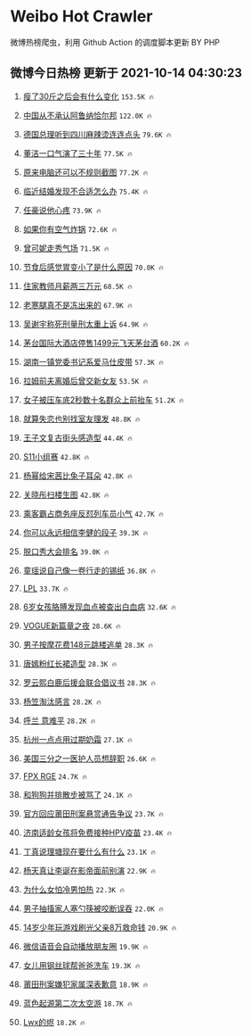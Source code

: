 # Weibo Hot Crawler 



微博热榜爬虫，利用 Github Action 的调度脚本更新 BY PHP 


## 微博今日热榜 更新于 2021-10-14 04:30:23 
1. [瘦了30斤之后会有什么变化](https://s.weibo.com/weibo?q=%23%E7%98%A6%E4%BA%8630%E6%96%A4%E4%B9%8B%E5%90%8E%E4%BC%9A%E6%9C%89%E4%BB%80%E4%B9%88%E5%8F%98%E5%8C%96%23&Refer=top) `153.5K 🔥` 

1. [中国从不承认阿鲁纳恰尔邦](https://s.weibo.com/weibo?q=%23%E4%B8%AD%E5%9B%BD%E4%BB%8E%E4%B8%8D%E6%89%BF%E8%AE%A4%E9%98%BF%E9%B2%81%E7%BA%B3%E6%81%B0%E5%B0%94%E9%82%A6%23&Refer=top) `122.0K 🔥` 

1. [德国总理听到四川麻辣烫连连点头](https://s.weibo.com/weibo?q=%23%E5%BE%B7%E5%9B%BD%E6%80%BB%E7%90%86%E5%90%AC%E5%88%B0%E5%9B%9B%E5%B7%9D%E9%BA%BB%E8%BE%A3%E7%83%AB%E8%BF%9E%E8%BF%9E%E7%82%B9%E5%A4%B4%23&Refer=top) `79.6K 🔥` 

1. [董洁一口气演了三十年](https://s.weibo.com/weibo?q=%23%E8%91%A3%E6%B4%81%E4%B8%80%E5%8F%A3%E6%B0%94%E6%BC%94%E4%BA%86%E4%B8%89%E5%8D%81%E5%B9%B4%23&Refer=top) `77.5K 🔥` 

1. [原来电脑还可以不规则截图](https://s.weibo.com/weibo?q=%23%E5%8E%9F%E6%9D%A5%E7%94%B5%E8%84%91%E8%BF%98%E5%8F%AF%E4%BB%A5%E4%B8%8D%E8%A7%84%E5%88%99%E6%88%AA%E5%9B%BE%23&Refer=top) `77.2K 🔥` 

1. [临近结婚发现不合适怎么办](https://s.weibo.com/weibo?q=%23%E4%B8%B4%E8%BF%91%E7%BB%93%E5%A9%9A%E5%8F%91%E7%8E%B0%E4%B8%8D%E5%90%88%E9%80%82%E6%80%8E%E4%B9%88%E5%8A%9E%23&Refer=top) `75.4K 🔥` 

1. [任豪说他心疼](https://s.weibo.com/weibo?q=%23%E4%BB%BB%E8%B1%AA%E8%AF%B4%E4%BB%96%E5%BF%83%E7%96%BC%23&Refer=top) `73.9K 🔥` 

1. [如果你有空气炸锅](https://s.weibo.com/weibo?q=%23%E5%A6%82%E6%9E%9C%E4%BD%A0%E6%9C%89%E7%A9%BA%E6%B0%94%E7%82%B8%E9%94%85%23&Refer=top) `72.6K 🔥` 

1. [曾可妮走秀气场](https://s.weibo.com/weibo?q=%23%E6%9B%BE%E5%8F%AF%E5%A6%AE%E8%B5%B0%E7%A7%80%E6%B0%94%E5%9C%BA%23&Refer=top) `71.5K 🔥` 

1. [节食后感觉胃变小了是什么原因](https://s.weibo.com/weibo?q=%23%E8%8A%82%E9%A3%9F%E5%90%8E%E6%84%9F%E8%A7%89%E8%83%83%E5%8F%98%E5%B0%8F%E4%BA%86%E6%98%AF%E4%BB%80%E4%B9%88%E5%8E%9F%E5%9B%A0%23&Refer=top) `70.0K 🔥` 

1. [住家教师月薪两三万元](https://s.weibo.com/weibo?q=%23%E4%BD%8F%E5%AE%B6%E6%95%99%E5%B8%88%E6%9C%88%E8%96%AA%E4%B8%A4%E4%B8%89%E4%B8%87%E5%85%83%23&Refer=top) `68.5K 🔥` 

1. [老寒腿真不是冻出来的](https://s.weibo.com/weibo?q=%23%E8%80%81%E5%AF%92%E8%85%BF%E7%9C%9F%E4%B8%8D%E6%98%AF%E5%86%BB%E5%87%BA%E6%9D%A5%E7%9A%84%23&Refer=top) `67.9K 🔥` 

1. [吴谢宇称死刑量刑太重上诉](https://s.weibo.com/weibo?q=%23%E5%90%B4%E8%B0%A2%E5%AE%87%E7%A7%B0%E6%AD%BB%E5%88%91%E9%87%8F%E5%88%91%E5%A4%AA%E9%87%8D%E4%B8%8A%E8%AF%89%23&Refer=top) `64.9K 🔥` 

1. [茅台国际大酒店停售1499元飞天茅台酒](https://s.weibo.com/weibo?q=%23%E8%8C%85%E5%8F%B0%E5%9B%BD%E9%99%85%E5%A4%A7%E9%85%92%E5%BA%97%E5%81%9C%E5%94%AE1499%E5%85%83%E9%A3%9E%E5%A4%A9%E8%8C%85%E5%8F%B0%E9%85%92%23&Refer=top) `60.2K 🔥` 

1. [湖南一镇党委书记系爱马仕皮带](https://s.weibo.com/weibo?q=%E6%B9%96%E5%8D%97%E4%B8%80%E9%95%87%E5%85%9A%E5%A7%94%E4%B9%A6%E8%AE%B0%E7%B3%BB%E7%88%B1%E9%A9%AC%E4%BB%95%E7%9A%AE%E5%B8%A6&Refer=top) `57.3K 🔥` 

1. [拉姆前夫离婚后曾交新女友](https://s.weibo.com/weibo?q=%23%E6%8B%89%E5%A7%86%E5%89%8D%E5%A4%AB%E7%A6%BB%E5%A9%9A%E5%90%8E%E6%9B%BE%E4%BA%A4%E6%96%B0%E5%A5%B3%E5%8F%8B%23&Refer=top) `53.5K 🔥` 

1. [女子被压车底2秒数十名群众上前抬车](https://s.weibo.com/weibo?q=%23%E5%A5%B3%E5%AD%90%E8%A2%AB%E5%8E%8B%E8%BD%A6%E5%BA%952%E7%A7%92%E6%95%B0%E5%8D%81%E5%90%8D%E7%BE%A4%E4%BC%97%E4%B8%8A%E5%89%8D%E6%8A%AC%E8%BD%A6%23&Refer=top) `51.2K 🔥` 

1. [就算失恋也别找室友理发](https://s.weibo.com/weibo?q=%23%E5%B0%B1%E7%AE%97%E5%A4%B1%E6%81%8B%E4%B9%9F%E5%88%AB%E6%89%BE%E5%AE%A4%E5%8F%8B%E7%90%86%E5%8F%91%23&Refer=top) `48.8K 🔥` 

1. [王子文复古街头感造型](https://s.weibo.com/weibo?q=%23%E7%8E%8B%E5%AD%90%E6%96%87%E5%A4%8D%E5%8F%A4%E8%A1%97%E5%A4%B4%E6%84%9F%E9%80%A0%E5%9E%8B%23&Refer=top) `44.4K 🔥` 

1. [S11小组赛](https://s.weibo.com/weibo?q=%23S11%E5%B0%8F%E7%BB%84%E8%B5%9B%23&Refer=top) `42.8K 🔥` 

1. [杨幂给宋茜比兔子耳朵](https://s.weibo.com/weibo?q=%23%E6%9D%A8%E5%B9%82%E7%BB%99%E5%AE%8B%E8%8C%9C%E6%AF%94%E5%85%94%E5%AD%90%E8%80%B3%E6%9C%B5%23&Refer=top) `42.8K 🔥` 

1. [关晓彤扫楼生图](https://s.weibo.com/weibo?q=%23%E5%85%B3%E6%99%93%E5%BD%A4%E6%89%AB%E6%A5%BC%E7%94%9F%E5%9B%BE%23&Refer=top) `42.8K 🔥` 

1. [乘客霸占商务座反怼列车员小气](https://s.weibo.com/weibo?q=%E4%B9%98%E5%AE%A2%E9%9C%B8%E5%8D%A0%E5%95%86%E5%8A%A1%E5%BA%A7%E5%8F%8D%E6%80%BC%E5%88%97%E8%BD%A6%E5%91%98%E5%B0%8F%E6%B0%94&Refer=top) `42.7K 🔥` 

1. [你可以永远相信李健的段子](https://s.weibo.com/weibo?q=%23%E4%BD%A0%E5%8F%AF%E4%BB%A5%E6%B0%B8%E8%BF%9C%E7%9B%B8%E4%BF%A1%E6%9D%8E%E5%81%A5%E7%9A%84%E6%AE%B5%E5%AD%90%23&Refer=top) `39.3K 🔥` 

1. [脱口秀大会排名](https://s.weibo.com/weibo?q=%23%E8%84%B1%E5%8F%A3%E7%A7%80%E5%A4%A7%E4%BC%9A%E6%8E%92%E5%90%8D%23&Refer=top) `39.0K 🔥` 

1. [童瑶说自己像一卷行走的锡纸](https://s.weibo.com/weibo?q=%23%E7%AB%A5%E7%91%B6%E8%AF%B4%E8%87%AA%E5%B7%B1%E5%83%8F%E4%B8%80%E5%8D%B7%E8%A1%8C%E8%B5%B0%E7%9A%84%E9%94%A1%E7%BA%B8%23&Refer=top) `36.8K 🔥` 

1. [LPL](https://s.weibo.com/weibo?q=LPL&Refer=top) `33.7K 🔥` 

1. [6岁女孩胳膊发现血点被查出白血病](https://s.weibo.com/weibo?q=%236%E5%B2%81%E5%A5%B3%E5%AD%A9%E8%83%B3%E8%86%8A%E5%8F%91%E7%8E%B0%E8%A1%80%E7%82%B9%E8%A2%AB%E6%9F%A5%E5%87%BA%E7%99%BD%E8%A1%80%E7%97%85%23&Refer=top) `32.6K 🔥` 

1. [VOGUE新篇章之夜](https://s.weibo.com/weibo?q=%23VOGUE%E6%96%B0%E7%AF%87%E7%AB%A0%E4%B9%8B%E5%A4%9C%23&Refer=top) `28.6K 🔥` 

1. [男子按摩花费148元跳楼逃单](https://s.weibo.com/weibo?q=%23%E7%94%B7%E5%AD%90%E6%8C%89%E6%91%A9%E8%8A%B1%E8%B4%B9148%E5%85%83%E8%B7%B3%E6%A5%BC%E9%80%83%E5%8D%95%23&Refer=top) `28.3K 🔥` 

1. [唐嫣粉红长裙造型](https://s.weibo.com/weibo?q=%23%E5%94%90%E5%AB%A3%E7%B2%89%E7%BA%A2%E9%95%BF%E8%A3%99%E9%80%A0%E5%9E%8B%23&Refer=top) `28.3K 🔥` 

1. [罗云熙白鹿后援会联合倡议书](https://s.weibo.com/weibo?q=%23%E7%BD%97%E4%BA%91%E7%86%99%E7%99%BD%E9%B9%BF%E5%90%8E%E6%8F%B4%E4%BC%9A%E8%81%94%E5%90%88%E5%80%A1%E8%AE%AE%E4%B9%A6%23&Refer=top) `28.3K 🔥` 

1. [杨笠淘汰感言](https://s.weibo.com/weibo?q=%23%E6%9D%A8%E7%AC%A0%E6%B7%98%E6%B1%B0%E6%84%9F%E8%A8%80%23&Refer=top) `28.2K 🔥` 

1. [呼兰 意难平](https://s.weibo.com/weibo?q=%E5%91%BC%E5%85%B0%20%E6%84%8F%E9%9A%BE%E5%B9%B3&Refer=top) `28.2K 🔥` 

1. [杭州一点点用过期奶霜](https://s.weibo.com/weibo?q=%23%E6%9D%AD%E5%B7%9E%E4%B8%80%E7%82%B9%E7%82%B9%E7%94%A8%E8%BF%87%E6%9C%9F%E5%A5%B6%E9%9C%9C%23&Refer=top) `27.1K 🔥` 

1. [美国三分之一医护人员想辞职](https://s.weibo.com/weibo?q=%23%E7%BE%8E%E5%9B%BD%E4%B8%89%E5%88%86%E4%B9%8B%E4%B8%80%E5%8C%BB%E6%8A%A4%E4%BA%BA%E5%91%98%E6%83%B3%E8%BE%9E%E8%81%8C%23&Refer=top) `26.6K 🔥` 

1. [FPX RGE](https://s.weibo.com/weibo?q=FPX%20RGE&Refer=top) `24.7K 🔥` 

1. [和狗狗并排散步被骂了](https://s.weibo.com/weibo?q=%23%E5%92%8C%E7%8B%97%E7%8B%97%E5%B9%B6%E6%8E%92%E6%95%A3%E6%AD%A5%E8%A2%AB%E9%AA%82%E4%BA%86%23&Refer=top) `24.1K 🔥` 

1. [官方回应莆田刑案悬赏通告争议](https://s.weibo.com/weibo?q=%23%E5%AE%98%E6%96%B9%E5%9B%9E%E5%BA%94%E8%8E%86%E7%94%B0%E5%88%91%E6%A1%88%E6%82%AC%E8%B5%8F%E9%80%9A%E5%91%8A%E4%BA%89%E8%AE%AE%23&Refer=top) `23.7K 🔥` 

1. [济南适龄女孩将免费接种HPV疫苗](https://s.weibo.com/weibo?q=%23%E6%B5%8E%E5%8D%97%E9%80%82%E9%BE%84%E5%A5%B3%E5%AD%A9%E5%B0%86%E5%85%8D%E8%B4%B9%E6%8E%A5%E7%A7%8DHPV%E7%96%AB%E8%8B%97%23&Refer=top) `23.4K 🔥` 

1. [丁真说理塘现在要什么有什么](https://s.weibo.com/weibo?q=%23%E4%B8%81%E7%9C%9F%E8%AF%B4%E7%90%86%E5%A1%98%E7%8E%B0%E5%9C%A8%E8%A6%81%E4%BB%80%E4%B9%88%E6%9C%89%E4%BB%80%E4%B9%88%23&Refer=top) `23.1K 🔥` 

1. [杨天真让李诞在影帝面前别演](https://s.weibo.com/weibo?q=%23%E6%9D%A8%E5%A4%A9%E7%9C%9F%E8%AE%A9%E6%9D%8E%E8%AF%9E%E5%9C%A8%E5%BD%B1%E5%B8%9D%E9%9D%A2%E5%89%8D%E5%88%AB%E6%BC%94%23&Refer=top) `22.9K 🔥` 

1. [为什么女怕冷男怕热](https://s.weibo.com/weibo?q=%23%E4%B8%BA%E4%BB%80%E4%B9%88%E5%A5%B3%E6%80%95%E5%86%B7%E7%94%B7%E6%80%95%E7%83%AD%23&Refer=top) `22.3K 🔥` 

1. [男子抽搐家人塞勺筷被咬断误吞](https://s.weibo.com/weibo?q=%23%E7%94%B7%E5%AD%90%E6%8A%BD%E6%90%90%E5%AE%B6%E4%BA%BA%E5%A1%9E%E5%8B%BA%E7%AD%B7%E8%A2%AB%E5%92%AC%E6%96%AD%E8%AF%AF%E5%90%9E%23&Refer=top) `22.0K 🔥` 

1. [14岁少年玩游戏刷光父亲8万救命钱](https://s.weibo.com/weibo?q=%2314%E5%B2%81%E5%B0%91%E5%B9%B4%E7%8E%A9%E6%B8%B8%E6%88%8F%E5%88%B7%E5%85%89%E7%88%B6%E4%BA%B28%E4%B8%87%E6%95%91%E5%91%BD%E9%92%B1%23&Refer=top) `20.9K 🔥` 

1. [微信语音会自动播放朋友圈](https://s.weibo.com/weibo?q=%23%E5%BE%AE%E4%BF%A1%E8%AF%AD%E9%9F%B3%E4%BC%9A%E8%87%AA%E5%8A%A8%E6%92%AD%E6%94%BE%E6%9C%8B%E5%8F%8B%E5%9C%88%23&Refer=top) `19.9K 🔥` 

1. [女儿用钢丝球帮爸爸洗车](https://s.weibo.com/weibo?q=%23%E5%A5%B3%E5%84%BF%E7%94%A8%E9%92%A2%E4%B8%9D%E7%90%83%E5%B8%AE%E7%88%B8%E7%88%B8%E6%B4%97%E8%BD%A6%23&Refer=top) `19.3K 🔥` 

1. [莆田刑案嫌犯家属深表歉意](https://s.weibo.com/weibo?q=%23%E8%8E%86%E7%94%B0%E5%88%91%E6%A1%88%E5%AB%8C%E7%8A%AF%E5%AE%B6%E5%B1%9E%E6%B7%B1%E8%A1%A8%E6%AD%89%E6%84%8F%23&Refer=top) `18.9K 🔥` 

1. [蓝色起源第二次太空游](https://s.weibo.com/weibo?q=%23%E8%93%9D%E8%89%B2%E8%B5%B7%E6%BA%90%E7%AC%AC%E4%BA%8C%E6%AC%A1%E5%A4%AA%E7%A9%BA%E6%B8%B8%23&Refer=top) `18.7K 🔥` 

1. [Lwx的烬](https://s.weibo.com/weibo?q=%23Lwx%E7%9A%84%E7%83%AC%23&Refer=top) `18.2K 🔥` 

